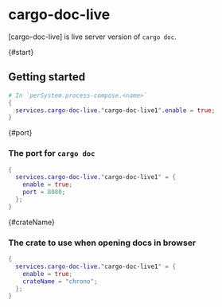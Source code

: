 # cargo-doc-live

[cargo-doc-live] is live server version of `cargo doc`.

{#start}

## Getting started

```nix
# In `perSystem.process-compose.<name>`
{
  services.cargo-doc-live."cargo-doc-live1".enable = true;
}
```

{#port}

### The port for `cargo doc`

```nix
{
  services.cargo-doc-live."cargo-doc-live1" = {
    enable = true;
    port = 8080;
  };
}
```

{#crateName}

### The crate to use when opening docs in browser

```nix
{
  services.cargo-doc-live."cargo-doc-live1" = {
    enable = true;
    crateName = "chrono";
  };
}
```
